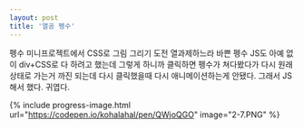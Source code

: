 ```yaml
---
layout: post
title: '열공 펭수'
---
```


펭수 미니프로젝트에서 CSS로 그림 그리기 도전
열과제하느라 바쁜 펭수
JS도 아예 없이 div+CSS로 다 하려고 했는데
그렇게 하니까 클릭하면 펭수가 쳐다봤다가 다시 원래 상태로 가는거 까진 되는데
다시 클릭했을때 다시 애니메이션하는게 안됐다.
그래서 JS해서 했다.
귀엽다.

{% include progress-image.html url="https://codepen.io/kohalahal/pen/QWjoQGO" image="2-7.PNG" %}
